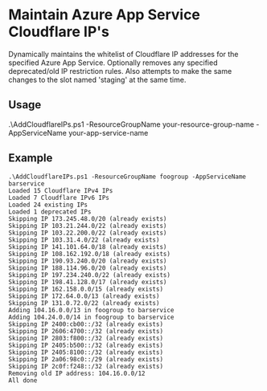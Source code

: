# Maintain Azure App Service Cloudflare IP's
Dynamically maintains the whitelist of Cloudflare IP addresses for the specified Azure App Service. Optionally removes any specified deprecated/old IP restriction rules. Also attempts to make the same changes to the slot named 'staging' at the same time. 

## Usage
.\AddCloudflareIPs.ps1 -ResourceGroupName your-resource-group-name -AppServiceName your-app-service-name

## Example
```
.\AddCloudflareIPs.ps1 -ResourceGroupName foogroup -AppServiceName barservice
Loaded 15 Cloudflare IPv4 IPs
Loaded 7 Cloudflare IPv6 IPs
Loaded 24 existing IPs
Loaded 1 deprecated IPs
Skipping IP 173.245.48.0/20 (already exists)
Skipping IP 103.21.244.0/22 (already exists)
Skipping IP 103.22.200.0/22 (already exists)
Skipping IP 103.31.4.0/22 (already exists)
Skipping IP 141.101.64.0/18 (already exists)
Skipping IP 108.162.192.0/18 (already exists)
Skipping IP 190.93.240.0/20 (already exists)
Skipping IP 188.114.96.0/20 (already exists)
Skipping IP 197.234.240.0/22 (already exists)
Skipping IP 198.41.128.0/17 (already exists)
Skipping IP 162.158.0.0/15 (already exists)
Skipping IP 172.64.0.0/13 (already exists)
Skipping IP 131.0.72.0/22 (already exists)
Adding 104.16.0.0/13 in foogroup to barservice
Adding 104.24.0.0/14 in foogroup to barservice
Skipping IP 2400:cb00::/32 (already exists)
Skipping IP 2606:4700::/32 (already exists)
Skipping IP 2803:f800::/32 (already exists)
Skipping IP 2405:b500::/32 (already exists)
Skipping IP 2405:8100::/32 (already exists)
Skipping IP 2a06:98c0::/29 (already exists)
Skipping IP 2c0f:f248::/32 (already exists)
Removing old IP address: 104.16.0.0/12
All done
```
